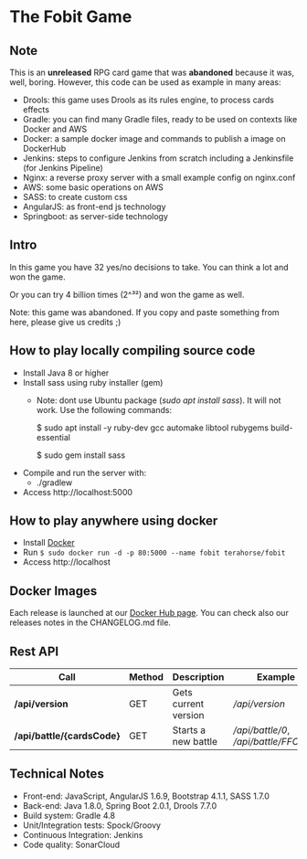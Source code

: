 # The Fobit Game

## Note
This is an **unreleased** RPG card game that was **abandoned** because it was, well, boring.
However, this code can be used as example in many areas:

* Drools: this game uses Drools as its rules engine, to process cards effects
* Gradle: you can find many Gradle files, ready to be used on contexts like Docker and AWS
* Docker: a sample docker image and commands to publish a image on DockerHub
* Jenkins: steps to configure Jenkins from scratch including a Jenkinsfile (for Jenkins Pipeline)
* Nginx: a reverse proxy server with a small example config on nginx.conf
* AWS: some basic operations on AWS
* SASS: to create custom css
* AngularJS: as front-end js technology
* Springboot: as server-side technology


## Intro
In this game you have 32 yes/no decisions to take. You can think a lot and won the game.

Or you can try 4 billion times (2^³²) and won the game as well.

Note: this game was abandoned. If you copy and paste something from here, please give us credits ;)

## How to play locally compiling source code
* Install Java 8 or higher
* Install sass using ruby installer (gem)
    * Note: dont use Ubuntu package (*sudo apt install sass*). It will not work. Use the following commands:
     
        $ sudo apt install -y ruby-dev gcc automake libtool rubygems build-essential
        
        $ sudo gem install sass
* Compile and run the server with:
    * ./gradlew
* Access http://localhost:5000



## How to play anywhere using docker
* Install [Docker](https://docs.docker.com/install)
* Run `$ sudo docker run -d -p 80:5000 --name fobit terahorse/fobit`
* Access http://localhost

## Docker Images

Each release is launched at our [Docker Hub page](https://hub.docker.com/r/terahorse/fobit/tags/).
You can check also our releases notes in the CHANGELOG.md file.

## Rest API
| Call | Method | Description | Example |
| --- | --- | --- | --- |
| **/api/version** | GET | Gets current version | */api/version* |
| **/api/battle/{cardsCode}** | GET | Starts a new battle | */api/battle/0*, */api/battle/FFCCDD* |

## Technical Notes
* Front-end: JavaScript, AngularJS 1.6.9, Bootstrap 4.1.1, SASS 1.7.0
* Back-end: Java 1.8.0, Spring Boot 2.0.1, Drools 7.7.0
* Build system: Gradle 4.8
* Unit/Integration tests: Spock/Groovy
* Continuous Integration: Jenkins
* Code quality: SonarCloud